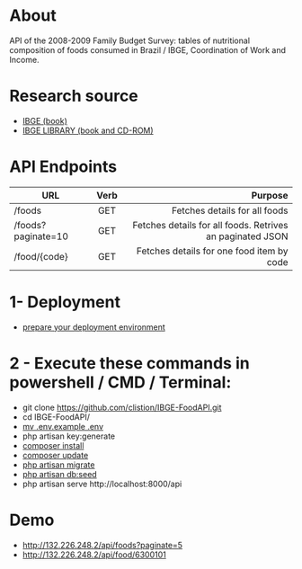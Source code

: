 # About
API of the 2008-2009 Family Budget Survey: tables of nutritional composition of foods consumed in Brazil / IBGE, Coordination of Work and Income.

# Research source
- [IBGE (book) ](https://biblioteca.ibge.gov.br/visualizacao/livros/liv50002.pdf)
- [IBGE LIBRARY (book and CD-ROM)](https://biblioteca.ibge.gov.br/index.php/biblioteca-catalogo?view=detalhes&id=250002)

# API Endpoints
 |  URL  |	Verb| Purpose|
 |----------|:-------------:|------:|
 | /foods |	GET | Fetches details for all foods
 | /foods?paginate=10 |	GET | Fetches details for all foods. Retrives an paginated JSON
 | /food/{code}| GET | Fetches details for one food item by code
 
 
# 1- Deployment
 - [prepare your deployment environment ](https://laravel.com/docs/9.x/deployment)

# 2 - Execute these commands in powershell / CMD / Terminal:
 - git clone https://github.com/clistion/IBGE-FoodAPI.git
 - cd IBGE-FoodAPI/
 - [mv .env.example .env](https://laravel.com/docs/10.x/configuration#environment-configuration)
 - php artisan key:generate
 - [composer install](https://getcomposer.org/download/)
 - [composer update](https://getcomposer.org/download/)
 - [php artisan migrate](https://laravel.com/docs/10.x/migrations#roll-back-migrate-using-a-single-command)
 - [php artisan db:seed](https://laravel.com/docs/10.x/seeding#main-content)
 - php artisan serve
   http://localhost:8000/api

# Demo
 - http://132.226.248.2/api/foods?paginate=5
 - http://132.226.248.2/api/food/6300101

